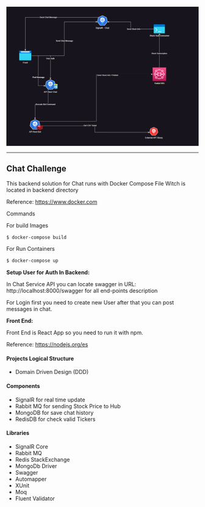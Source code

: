 ![Chat Challenge](assets/solution.diagram.png)


---

## Chat Challenge

This backend solution for Chat runs with Docker Compose File Witch is located in backend directory

Reference: https://www.docker.com

Commands

For build Images
```bash
$ docker-compose build
```

For Run Containers
```bash
$ docker-compose up
```


**Setup User for Auth In Backend:**

In Chat Service API you can locate swagger in URL: http://localhost:8000/swagger for all end-points description

For Login first you need to create new User after that you can post messages in chat.



**Front End:**

Front End is React App so you need to run it with npm.

Reference: https://nodejs.org/es

#### Projects Logical Structure
- Domain Driven Design (DDD)

#### Components
- SignalR for real time update
- Rabbit MQ for sending Stock Price to Hub
- MongoDB for save chat history
- RedisDB for check valid Tickers


#### Libraries
- SignalR Core
- Rabbit MQ
- Redis StackExchange
- MongoDb Driver
- Swagger 
- Automapper
- XUnit
- Moq
- Fluent Validator

